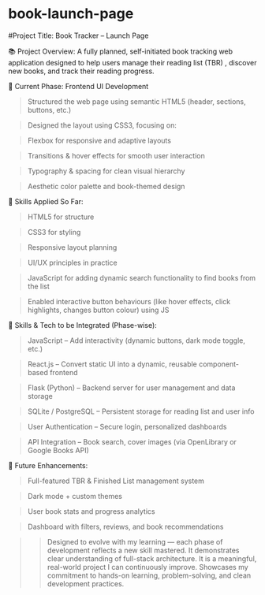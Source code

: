 # book-launch-page

#Project Title: Book Tracker – Launch Page

📚 Project Overview:
A fully planned, self-initiated book tracking web application designed to help users manage their reading list (TBR) , discover new books, and track their reading progress.

🧱 Current Phase: Frontend UI Development

> Structured the web page using semantic HTML5 (header, sections, buttons, etc.)

> Designed the layout using CSS3, focusing on:

> Flexbox for responsive and adaptive layouts

> Transitions & hover effects for smooth user interaction

> Typography & spacing for clean visual hierarchy

> Aesthetic color palette and book-themed design

🧠 Skills Applied So Far:

> HTML5 for structure

> CSS3 for styling

> Responsive layout planning

> UI/UX principles in practice

> JavaScript for adding dynamic search functionality to find books from the list

> Enabled interactive button behaviours (like hover effects, click highlights, changes button colour) using JS

🧩 Skills & Tech to be Integrated (Phase-wise):

> JavaScript – Add interactivity (dynamic buttons, dark mode toggle, etc.)

> React.js – Convert static UI into a dynamic, reusable component-based frontend

> Flask (Python) – Backend server for user management and data storage

> SQLite / PostgreSQL – Persistent storage for reading list and user info

> User Authentication – Secure login, personalized dashboards

> API Integration – Book search, cover images (via OpenLibrary or Google Books API)


🎯 Future Enhancements:

> Full-featured TBR & Finished List management system

> Dark mode + custom themes

> User book stats and progress analytics

> Dashboard with filters, reviews, and book recommendations


>> Designed to evolve with my learning — each phase of development reflects a new skill mastered. It demonstrates clear understanding of full-stack architecture.
It is a meaningful, real-world project I can continuously improve. Showcases my commitment to hands-on learning, problem-solving, and clean development practices.
